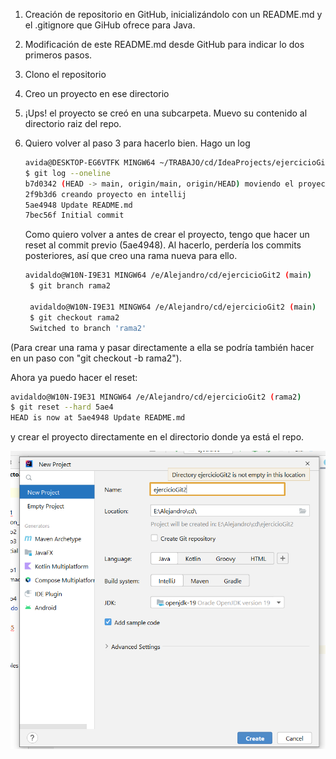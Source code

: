 <!-- TODO: Ir completando cada punto con capturas y código -->

1. Creación de repositorio en GitHub, inicializándolo con un README.md y el .gitignore que GiHub ofrece para Java.
2. Modificación de este README.md desde GitHub para indicar lo dos primeros pasos.
3. Clono el repositorio
4. Creo un proyecto en ese directorio
5. ¡Ups! el proyecto se creó en una subcarpeta. Muevo su contenido al directorio raiz del repo.
6. Quiero volver al paso 3 para hacerlo bien. Hago un log

    ```sh
    avida@DESKTOP-EG6VTFK MINGW64 ~/TRABAJO/cd/IdeaProjects/ejercicioGit2 (main)
    $ git log --oneline
    b7d0342 (HEAD -> main, origin/main, origin/HEAD) moviendo el proyecto a la carpeta raiz del repo
    2f9b3d6 creando proyecto en intellij
    5ae4948 Update README.md
    7bec56f Initial commit
   ```

   Como quiero volver a antes de crear el proyecto, tengo que hacer un reset al commit previo (5ae4948). Al hacerlo, perdería los commits posteriores, así que creo una rama nueva para ello.

   ```bash
   avidaldo@W10N-I9E31 MINGW64 /e/Alejandro/cd/ejercicioGit2 (main)
    $ git branch rama2

    avidaldo@W10N-I9E31 MINGW64 /e/Alejandro/cd/ejercicioGit2 (main)
    $ git checkout rama2
    Switched to branch 'rama2'
   ```

(Para crear una rama y pasar directamente a ella se podría también hacer en un paso con "git checkout -b rama2").

Ahora ya puedo hacer el reset:
```bash
avidaldo@W10N-I9E31 MINGW64 /e/Alejandro/cd/ejercicioGit2 (rama2)
$ git reset --hard 5ae4
HEAD is now at 5ae4948 Update README.md
   ```

y crear el proyecto directamente en el directorio donde ya está el repo.

![](./img/Captura%20de%20pantalla%202022-11-14%20162227.png)

